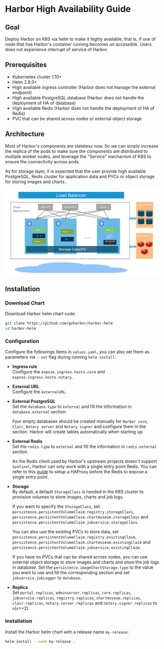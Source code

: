 # Harbor High Availability Guide

## Goal
Deploy Harbor on K8S via helm to make it highly available, that is, if one of node that has Harbor's container running becomes un accessible. Users does not experience interrupt of service of Harbor.

## Prerequisites
- Kubernetes cluster 1.10+
- Helm 2.8.0+
- High available ingress controller (Harbor does not manage the external endpoint)
- High available PostgreSQL database (Harbor does not handle the deployment of HA of database)
- High available Redis (Harbor does not handle the deployment of HA of Redis)
- PVC that can be shared across nodes or external object storage

## Architecture
Most of Harbor's components are stateless now.  So we can simply increase the replica of the pods to make sure the components are distributed to multiple worker nodes, and leverage the "Service" mechanism of K8S to ensure the connectivity across pods.

As for storage layer, it is expected that the user provide high available PostgreSQL, Redis cluster for application data and PVCs or object storage for storing images and charts.

![HA](img/ha.png)

## Installation

### Download Chart
Download Harbor helm chart code.
```bash
git clone https://github.com/goharbor/harbor-helm
cd harbor-helm
```

### Configuration
Configure the followings items in `values.yaml`, you can also set them as parameters via `--set` flag during running `helm install`:
- **Ingress rule**  
   Configure the `expose.ingress.hosts.core` and `expose.ingress.hosts.notary`.
- **External URL**  
   Configure the `externalURL`.
- **External PostgreSQL**  
   Set the `database.type` to `external` and fill the information in `database.external` section.  
   
   Four empty databases should be created manually for `Harbor core`, `Clair`, `Notary server` and `Notary signer` and configure them in the section. Harbor will create tables automatically when starting up.
- **External Redis**  
   Set the `redis.type` to `external` and fill the information in `redis.external` section.  

   As the Redis client used by Harbor's upstream projects doesn't support `Sentinel`, Harbor can only work with a single entry point Redis. You can refer to this [guide](https://community.pivotal.io/s/article/How-to-setup-HAProxy-and-Redis-Sentinel-for-automatic-failover-between-Redis-Master-and-Slave-servers) to setup a HAProxy before the Redis to expose a single entry point.
- **Storage**   
   By default, a default `StorageClass` is needed in the K8S cluster to provision volumes to store images, charts and job logs.  

   If you want to specify the `StorageClass`, set `persistence.persistentVolumeClaim.registry.storageClass`, `persistence.persistentVolumeClaim.chartmuseum.storageClass` and `persistence.persistentVolumeClaim.jobservice.storageClass`.  

   You can also use the existing PVCs to store data, set `persistence.persistentVolumeClaim.registry.existingClaim`, `persistence.persistentVolumeClaim.chartmuseum.existingClaim` and `persistence.persistentVolumeClaim.jobservice.existingClaim`.  

   If you have no PVCs that can be shared across nodes, you can use external object storage to store images and charts and store the job logs in database. Set the `persistence.imageChartStorage.type` to the value you want to use and fill the corresponding section and set `jobservice.jobLogger` to `database`.  

- **Replica**   
   Set `portal.replicas`, `adminserver.replicas`, `core.replicas`, `jobservice.replicas`, `registry.replicas`, `chartmuseum.replicas`, `clair.replicas`, `notary.server.replicas` and `notary.signer.replicas` to `n`(`n`>=2).

### Installation
Install the Harbor helm chart with a release name `my-release`:
```bash
helm install --name my-release .
```

